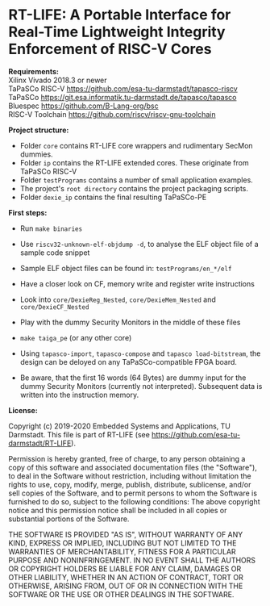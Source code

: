 # RT-LIFE: A Portable Interface for Real-Time Lightweight Integrity Enforcement of RISC-V Cores


**Requirements:**   
Xilinx Vivado 2018.3 or newer  
TaPaSCo RISC-V https://github.com/esa-tu-darmstadt/tapasco-riscv  
TaPaSCo https://git.esa.informatik.tu-darmstadt.de/tapasco/tapasco  
Bluespec https://github.com/B-Lang-org/bsc  
RISC-V Toolchain https://github.com/riscv/riscv-gnu-toolchain  

**Project structure:**   
- Folder `core` contains RT-LIFE core wrappers and rudimentary SecMon dummies.  
- Folder `ip` contains the RT-LIFE extended cores. These originate from TaPaSCo RISC-V  
- Folder `testPrograms` contains a number of small application examples.  
- The project's `root directory` contains the project packaging scripts.  
- Folder `dexie_ip` contains the final resulting TaPaSCo-PE  

**First steps:**  
- Run `make binaries`    
- Use `riscv32-unknown-elf-objdump -d`, to analyse the ELF object file of a sample code snippet    
- Sample ELF object files can be found in: `testPrograms/en_*/elf`    
- Have a closer look on CF, memory write and register write instructions  

- Look into `core/DexieReg_Nested`, `core/DexieMem_Nested` and `core/DexieCF_Nested`
- Play with the dummy Security Monitors in the middle of these files

- `make taiga_pe` (or any other core)
- Using `tapasco-import`, `tapasco-compose` and `tapasco load-bitstream`, the design can be deloyed on any TaPaSCo-compatible FPGA board.

- Be aware, that the first 16 words (64 Bytes) are dummy input for the dummy Security Monitors (currently not interpreted). Subsequent data is written into the instruction memory.

**License:**

Copyright (c) 2019-2020 Embedded Systems and Applications, TU Darmstadt.
This file is part of RT-LIFE
(see https://github.com/esa-tu-darmstadt/RT-LIFE).

Permission is hereby granted, free of charge, to any person obtaining
a copy of this software and associated documentation files (the "Software"),
to deal in the Software without restriction, including without limitation
the rights to use, copy, modify, merge, publish, distribute, sublicense,
and/or sell copies of the Software, and to permit persons to whom the
Software is furnished to do so, subject to the following conditions:
The above copyright notice and this permission notice shall be included
in all copies or substantial portions of the Software.  

THE SOFTWARE IS PROVIDED "AS IS", WITHOUT WARRANTY OF ANY KIND, EXPRESS OR
IMPLIED, INCLUDING BUT NOT LIMITED TO THE WARRANTIES OF MERCHANTABILITY,
FITNESS FOR A PARTICULAR PURPOSE AND NONINFRINGEMENT. IN NO EVENT SHALL
THE AUTHORS OR COPYRIGHT HOLDERS BE LIABLE FOR ANY CLAIM, DAMAGES OR OTHER LIABILITY, WHETHER IN AN ACTION OF CONTRACT, TORT OR OTHERWISE, ARISING FROM, OUT OF OR IN CONNECTION WITH THE SOFTWARE OR THE USE OR OTHER DEALINGS IN THE SOFTWARE.